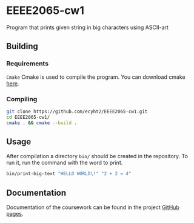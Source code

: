 # EEEE2065-cw1
Program that prints given string in big characters using ASCII-art

## Building

### Requirements
`Cmake` Cmake is used to compile the program. You can download cmake [here](https://cmake.org/download/).

### Compiling

``` sh
git clone https://github.com/ecyht2/EEEE2065-cw1.git
cd EEEE2065-cw1/
cmake . && cmake --build .
```

## Usage

After compilation a directory `bin/` should be created in the repository. To run it, run the command with the word to print.
``` sh
bin/print-big-text "HELLO WORLD\!" "2 + 2 = 4"
```

## Documentation

Documentation of the coursework can be found in the project [GitHub pages](https://ecyht2.github.io/EEEE2065-cw1/).
